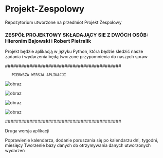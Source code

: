 # Projekt-Zespolowy
Repozytorium utworzone na przedmiot Projekt Zespołowy 
### ZESPÓŁ PROJEKTOWY SKŁADAJĄCY SIE Z DWÓCH OSÓB: Hieronim Bajowski i Robert Pietralik


Projekt będzie aplikacją w języku Python, która będzie śledzić nasze zadania i wydarzenia będą tworzone przypomnienia do naszych spraw

###########################################


       PIERWSZA WERSJA APLIKACJI
![obraz](https://github.com/HieronimBajowski/Projekt-Zespo-owy/assets/106467648/fbde92f7-23b6-407d-a228-61634b9f508e)


![obraz](https://github.com/HieronimBajowski/Projekt-Zespo-owy/assets/106467648/e7c78715-7a88-4e63-b091-49fa67f29673)


      
![obraz](https://github.com/HieronimBajowski/Projekt-Zespo-owy/assets/106467648/d7652cc4-dd9a-4378-b738-9990e745e2ed)


![obraz](https://github.com/HieronimBajowski/Projekt-Zespo-owy/assets/106467648/117a3db8-7569-4c09-b45e-65dfce996115)


###########################################

Druga wersja aplikacji 

Poprawienie kalendarza, dodanie poruszania się po kalendarzu dni, tygodni, miesięcy
Tworzenie bazy danych do otrzymywania danych utworzonych wydarzeń
